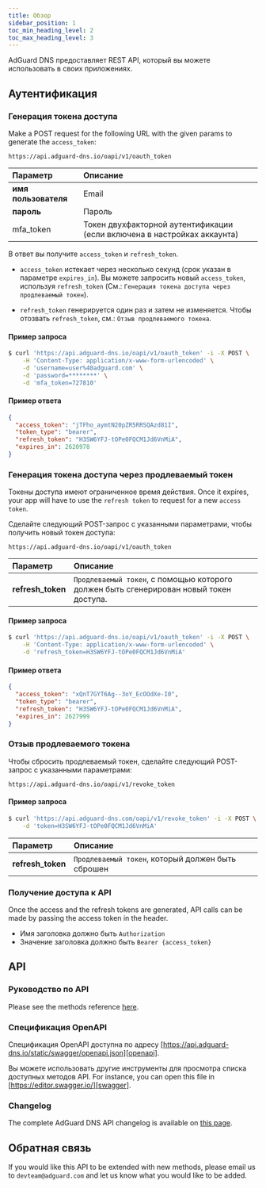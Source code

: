 ```yaml
---
title: Обзор
sidebar_position: 1
toc_min_heading_level: 2
toc_max_heading_level: 3
---
```


<!--
    API info is from here:
    https://api.adguard-dns.io/static/api/API.md
-->

AdGuard DNS предоставляет REST API, который вы можете использовать в своих приложениях.

## Аутентификация

### Генерация токена доступа

Make a POST request for the following URL with the given params to generate the `access_token`:

`https://api.adguard-dns.io/oapi/v1/oauth_token`

| Параметр             | Описание                                                                 |
|:-------------------- |:------------------------------------------------------------------------ |
| **имя пользователя** | Email                                                                    |
| **пароль**           | Пароль                                                                   |
| mfa_token            | Токен двухфакторной аутентификации (если включена в настройках аккаунта) |

В ответ вы получите `access_token` и `refresh_token`.

- `access_token` истекает через несколько секунд (срок указан в параметре `expires_in`). Вы можете запросить новый `access_token`, используя `refresh_token` (См.: `Генерация токена доступа через продлеваемый токен`).

- `refresh_token` генерируется один раз и затем не изменяется. Чтобы отозвать `refresh_token`, см.: `Отзыв продлеваемого токена`.

#### Пример запроса

```bash
$ curl 'https://api.adguard-dns.io/oapi/v1/oauth_token' -i -X POST \
    -H 'Content-Type: application/x-www-form-urlencoded' \
    -d 'username=user%40adguard.com' \
    -d 'password=********' \
    -d 'mfa_token=727810'
```

#### Пример ответа

```json
{
  "access_token": "jTFho_aymtN20pZR5RRSQAzd81I",
  "token_type": "bearer",
  "refresh_token": "H3SW6YFJ-tOPe0FQCM1Jd6VnMiA",
  "expires_in": 2620978
}
```

### Генерация токена доступа через продлеваемый токен

Токены доступа имеют ограниченное время действия. Once it expires, your app will have to use the `refresh token` to request for a new `access token`.

Сделайте следующий POST-запрос с указанными параметрами, чтобы получить новый токен доступа:

`https://api.adguard-dns.io/oapi/v1/oauth_token`

| Параметр          | Описание                                                                               |
|:----------------- |:-------------------------------------------------------------------------------------- |
| **refresh_token** | `Продлеваемый токен`, с помощью которого должен быть сгенерирован новый токен доступа. |

#### Пример запроса

```bash
$ curl 'https://api.adguard-dns.io/oapi/v1/oauth_token' -i -X POST \
    -H 'Content-Type: application/x-www-form-urlencoded' \
    -d 'refresh_token=H3SW6YFJ-tOPe0FQCM1Jd6VnMiA'
```

#### Пример ответа

```json
{
  "access_token": "xQnT7GYT6Ag--3oY_EcOOdXe-I0",
  "token_type": "bearer",
  "refresh_token": "H3SW6YFJ-tOPe0FQCM1Jd6VnMiA",
  "expires_in": 2627999
}
```

### Отзыв продлеваемого токена

Чтобы сбросить продлеваемый токен, сделайте следующий POST-запрос с указанными параметрами:

`https://api.adguard-dns.io/oapi/v1/revoke_token`

#### Пример запроса

```bash
$ curl 'https://api.adguard-dns.com/oapi/v1/revoke_token' -i -X POST \
    -d 'token=H3SW6YFJ-tOPe0FQCM1Jd6VnMiA'
```

| Параметр          | Описание                                          |
|:----------------- |:------------------------------------------------- |
| **refresh_token** | `Продлеваемый токен`, который должен быть сброшен |

### Получение доступа к API

Once the access and the refresh tokens are generated, API calls can be made by passing the access token in the header.

- Имя заголовка должно быть `Authorization`
- Значение заголовка должно быть `Bearer {access_token}`

## API

### Руководство по API

Please see the methods reference [here](reference.md).

### Спецификация OpenAPI

Спецификация OpenAPI доступна по адресу [https://api.adguard-dns.io/static/swagger/openapi.json][openapi].

Вы можете использовать другие инструменты для просмотра списка доступных методов API. For instance, you can open this file in [https://editor.swagger.io/][swagger].

### Changelog

The complete AdGuard DNS API changelog is available on [this page](private-dns/api/changelog.md).

## Обратная связь

If you would like this API to be extended with new methods, please email us to `devteam@adguard.com` and let us know what you would like to be added.

[openapi]: https://api.adguard-dns.io/static/swagger/openapi.json
[swagger]: https://editor.swagger.io/
